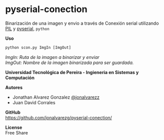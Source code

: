 pyserial-conection
==================

Binarización de una imagen y envio a través de Conexión serial utilizando [PIL](http://www.pythonware.com/products/pil/) y [pyserial](http://pyserial.sourceforge.net), `python`

__Uso__<br />
```python
python scon.py ImgIn [ImgOut]
```

*ImgIn: Ruta de la imagen a binarizar y enviar*<br />
*ImgOut: Nombre de la imagen binarizada para ser guardada.*

__Universidad Tecnológica de Pereira - Ingieneria en Sistemas y Computación__


__Autores__
* Jonathan Alvarez Gonzalez [@jonalvarezz](https://twitter.com/jonalvarezz)
* Juan David Corrales 

__GitHub__ <br />
https://github.com/jonalvarezg/pyserial-conection/

__License__<br />
Free Share


